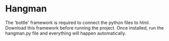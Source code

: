 # Hangman
The 'bottle' framework is required to connect the python files to html. Download this framework before running the project.
Once installed, run the hangman.py file and everything will happen automatically.
